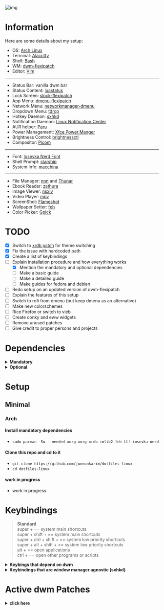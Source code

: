![img](/ss/dwm_gruvbox_cozy-night.png)

# Information
Here are some details about my setup:
- OS: [Arch Linux](https://archlinux.org/)
- Terminal: [Alacritty](https://github.com/alacritty/alacritty)
- Shell: [Bash](https://www.gnu.org/software/bash/)
- WM: [dwm-flexipatch](https://github.com/bakkeby/dwm-flexipatch)
- Editor: [Vim](https://github.com/vim/vim)
---
- Status Bar: vanilla dwm bar
- Status Content: [luastatus](https://github.com/shdown/luastatus)
- Lock Screen: [slock-flexipatch](https://github.com/bakkeby/slock-flexipatch)
- App Menu: [dmenu-flexipatch](https://github.com/bakkeby/dmenu-flexipatch)
- Network Menu: [networkmanager-dmenu](https://github.com/firecat53/networkmanager-dmenu)
- Dropdown Menu: [tdrop](https://github.com/noctuid/tdrop)
- Hotkey Daemon: [sxhkd](https://github.com/baskerville/sxhkd)
- Notification Daemon: [Linux Notification Center](https://github.com/phuhl/linux_notification_center)
- AUR helper: [Paru](https://github.com/Morganamilo/paru)
- Power Management: [Xfce Power Manger](https://docs.xfce.org/xfce/xfce4-power-manager/start)
- Brightness Control: [brightnessctl](https://github.com/Hummer12007/brightnessctl)
- Compositor: [Picom](https://github.com/yshui/picom)
---
- Font: [Iosevka Nerd Font](https://www.nerdfonts.com/)
- Shell Prompt: [starship](https://github.com/starship/starship)
- System Info: [macchina](https://github.com/Macchina-CLI/macchina)
---
- File Manager: [nnn](https://github.com/jarun/nnn) and [Thunar](https://docs.xfce.org/xfce/thunar/start)
- Ebook Reader: [zathura](https://github.com/pwmt/zathura)
- Image Viewer: [nsxiv](https://github.com/nsxiv/nsxiv)
- Video Player: [mpv](https://github.com/mpv-player/mpv)
- ScreenShot: [Flameshot](https://github.com/flameshot-org/flameshot)
- Wallpaper Setter: [feh](https://github.com/derf/feh)
- Color Picker: [Gpick](https://github.com/thezbyg/gpick)

# TODO
- [x] Switch to [xrdb patch](https://dwm.suckless.org/patches/xrdb/) for theme switching
- [x] Fix the issue with hardcoded path
- [x] Create a list of keybindings
- [ ] Explain installation procedure and how everything works
	- [x] Mention the mandatory and optional dependencies
	- [ ] Make a basic guide
	- [ ] Make a detailed guide
	- [ ] Make guides for fedora and debian
- [ ] Redo setup on an updated version of dwm-flexipatch
- [ ] Explain the features of this setup
- [ ] Switch to rofi from dmenu (but keep dmenu as an alternative)
- [ ] Make new colorschemes
- [ ] Rice Firefox or switch to vieb
- [ ] Create conky and eww widgets
- [ ] Remove unused patches
- [ ] Give credit to proper persons and projects

# Dependencies

<details>
<summary><b>Mandatory</b></summary>

- Xorg
- xrdb (for reloading xresource colorschemes)
- Imlib2
- dmenu (for opening programs, changing theme and using the power menu)
- [luastatus](https://github.com/shdown/luastatus) (for status info)
- [sxhkd](https://github.com/baskerville/sxhkd) (for shortcuts)
- [feh](https://github.com/derf/feh) (for setting wallpaper)
- font: Iosevka Nerd Font
	- You can also use any other nerd font, but don't forget to add that font to ```*fonts[]``` in ```config.def.h``` and recompile dwm)

</details>

<details>
<summary><b>Optional</b></summary>

You may choose not to install any of these and but doing so might make some things not work as intended
- Terminal: Alacritty (__main__) and  Kitty (__dropdown__)
	- if you use kitty as your main terminal, replace ```kitty``` to ```Alacritty``` in this  line -  ```RULE(.class = "kitty", .isfloating = 1)``` and replace ```Alacritty``` to ```kitty``` in this line - ```RULE(.class = "Alacritty", .tags = 1 << 0, .switchtag = 1)``` in ```config.def.h```
	- if you use any other terminal then you have to modify ```~/.bin/theme_changer``` in order to make that terminal's colorschemes to change automatically when changing theme
- [Paru](https://github.com/Morganamilo/paru)
- [networkmanager-dmenu](https://github.com/firecat53/networkmanager-dmenu)
- [Linux Notification Center](https://github.com/phuhl/linux_notification_center)
- [Xfce Power Manager](https://docs.xfce.org/xfce/xfce4-power-manager/start) (only if you are using a laptop)
- [picom](https://github.com/yshui/picom)
- [macchina](https://github.com/Macchina-CLI/macchina)

</details>

# Setup 
## Minimal
### Arch
#### Install mandatory dependencies
- ```sudo pacman -Su --needed xorg xorg-xrdb imlib2 feh ttf-iosevka-nerd```
#### Clone this repo and cd to it
- ```git clone https://github.com/junnunkarim/dotfiles-linux```
- ```cd dotfiles-linux```
#### work in progress
- work in progress

# Keybindings
> __Standard__ <br>
> super + <any key> == system main shortcuts <br>
> super + shift + <any key> == system main shortcuts <br>
> super + ctrl + shift + <any key> == system low priority shortcuts <br>
> super + alt + shift + <any key> == system low priority shortcuts <br>
> alt + <any num or alphabet key> == open applications  <br>
> ctrl + <any num or alpabet key> == open other programs or scripts <br>

<details>
<summary><b>Keybings that depend on dwm</b></summary>

| __Keybind__										| __Action__ |
| --- 													| --- |
| super + b											| toggle bar on/off |
| super + s											| switch a window form stack with master |
| super + c											| close a program	|
| super + shift + q							| quit dwm (only if all programs are closed) |
| super + space									| toggle floating on/off |
| super + left/right						| increase/decrease window size |
| super + shift + ctrl + space 	| cycle through all layouts |
| super + tab										| move through open tags clockwise |
| super + ` (backtick)					| move through open tags anti-clockwise |
| super + 0 (zero)							| toggle gaps on/of |
| super + shift + i							| hide/unhide window |
| super + shift + r							| restart dwm |
| super + f											| toggle fullscreen |
| super + 0-9										| go to the specified tag |
| super + shift + 0-9						| move selected window to the specified tag |
| alt + tab											| move through window focus clockwise |
| alt + ` (backtick)						| move through window focus anti-clockwise |

</details>

<details>
<summary><b>Keybindings that are window manager agnostic (sxhkd)</b></summary>

| __Keybind__										| __Action__ |
| ---														| --- |
| super + return/enter					| open terminal |
| super + shift + return/enter	| open dropdown terminal |
| super + l											| lock screen |
| super + backspace							| reload sxhkd keybindings |
| super + n											| open network menu |
| super + shift + n							| open/close notification center |
| super + shift + escape				| force kill a program |
| super + t											| open theme switcher |
| super + x											| open powermenu |
| super + d											| open dmenu |
| super + ctrl + r							| turn on bluelight filter (redshift) |
| super + ctrl + e							| turn off bluelight filter (redshift) |
| super + ctrl + p							| open color picker (gpick) |
| super + alt + f								| open file manager (thunar) |
| super + alt + n								| open file manager (nnn) |
| super + alt + b								| open chromium |
| super + alt + e								| open firefox |
| super + alt + e								| open vim |
| super + alt + h								| open bottom |
| prtsc													| take fullscreen screenshot now |
| super + prtsc									| take interective screenshot |
| alt + prtsc										| take fullscreen screenshot after 5 sec |
| ctrl + prtsc									| take fullscreen screenshot after 10 sec |
| super + F1										| increase brightness |
| super + F2										| decrease brightness |
| super + F5										| increase volume |
| super + F6										| decrease volume |
| super + F7										| toggle mute on/off |

</details>

# Active dwm Patches

<details>
<summary><b>click here</b></summary>

- BAR_AWESOMEBAR_PATCH
- BAR_EWMHTAGS_PATCH
- BAR_LTSYMBOL_PATCH
- BAR_STATUS_PATCH
- BAR_STATUSBUTTON_PATCH
- BAR_STATUS2D_PATCH
- BAR_SYSTRAY_PATCH
- BAR_UNDERLINETAGS_PATCH 
- BAR_WINICON_PATCH 
- BAR_TITLE_LEFT_PAD_PATCH 
- BAR_BORDER_PATCH 
- BAR_CENTEREDWINDOWNAME_PATCH 
- BAR_IGNORE_XFT_ERRORS_WHEN_DRAWING_TEXT_PATCH
- BAR_PADDING_VANITYGAPS_PATCH 
- ATTACHBOTTOM_PATCH
- CENTER_PATCH
- COMBO_PATCH 
- COOL_AUTOSTART_PATCH
- CYCLELAYOUTS_PATCH
- FOCUSONNETACTIVE_PATCH
- NET_CLIENT_LIST_STACKING_PATCH 
- ONLYQUITONEMPTY_PATCH
- RESTARTSIG_PATCH
- SHIFTVIEW_CLIENTS_PATCH 
- STACKER_PATCH 
- SWITCHTAG_PATCH 
- TOGGLEFULLSCREEN_PATCH 
- VANITYGAPS_PATCH 
- ZOOMSWAP_PATCH
- BSTACK_LAYOUT
- DECK_LAYOUT 
- FIBONACCI_DWINDLE_LAYOUT
- HORIZGRID_LAYOUT
- TILE_LAYOUT
- MONOCLE_LAYOUT

</details>
